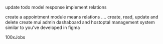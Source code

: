 update todo model response implement relations

create a appointment module means relations ....
create, read, update and delete
create mui admin dashaboard
and hostoptal management system similar to you've developed in figma 


100xJobs